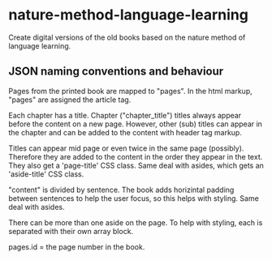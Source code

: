 # nature-method-language-learning

Create digital versions of the old books based on the nature method of language learning. 

## JSON naming conventions and behaviour

Pages from the printed book are mapped to "pages". In the html markup, "pages" are assigned the article tag. 

Each chapter has a title. Chapter ("chapter_title") titles always appear before the content on a new page. However, other (sub) titles can appear in the chapter and can be added to the content with header tag markup.

Titles can appear mid page or even twice in the same page (possibly). Therefore they are added to the content in the order they appear in the text. They also get a 'page-title' CSS class. Same deal with asides, which gets an 'aside-title' CSS class.

"content" is divided by sentence. The book adds horizintal padding between sentences to help the user focus, so this helps with styling. Same deal with asides. 

There can be more than one aside on the page. To help with styling, each is separated with their own array block. 

pages.id = the page number in the book. 

